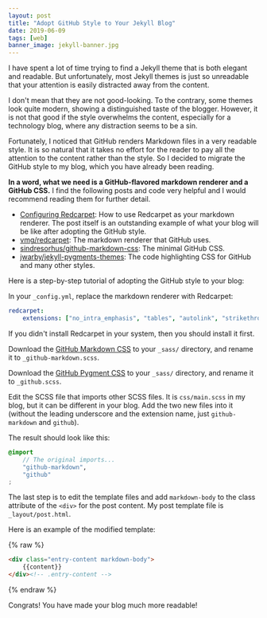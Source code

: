 ```yaml
---
layout: post
title: "Adopt GitHub Style to Your Jekyll Blog"
date: 2019-06-09
tags: [web]
banner_image: jekyll-banner.jpg
---
```


I have spent a lot of time trying to find a Jekyll theme that is both elegant
and readable. But unfortunately, most Jekyll themes is just so unreadable that
your attention is easily distracted away from the content.

I don't mean that they are not good-looking. To the contrary, some themes look
quite modern, showing a distinguished taste of the blogger. However, it is not
that good if the style overwhelms the content, especially for a technology blog,
where any distraction seems to be a sin.

Fortunately, I noticed that GitHub renders Markdown files in a very readable
style. It is so natural that it takes no effort for the reader to pay all the
attention to the content rather than the style. So I decided to migrate the
GitHub style to my blog, which you have already been reading.

**In a word, what we need is a GitHub-flavored markdown renderer and a GitHub
CSS.** I find the following posts and code very helpful and I would
recommend reading them for further detail.

- [Configuring
  Redcarpet](https://george-hawkins.github.io/basic-gfm-jekyll/redcarpet-extensions.html):
  How to use Redcarpet as your markdown renderer. The post itself is an
  outstanding example of what your blog will be like after adopting the GitHub
  style.
- [vmg/redcarpet](https://github.com/vmg/redcarpet/): The markdown renderer that
  GitHub uses.
- [sindresorhus/github-markdown-css](https://github.com/sindresorhus/github-markdown-css):
  The minimal GitHub CSS.
- [jwarby/jekyll-pygments-themes](https://github.com/jwarby/jekyll-pygments-themes):
  The code highlighting CSS for GitHub and many other styles.

Here is a step-by-step tutorial of adopting the GitHub style to your blog:

In your `_config.yml`, replace the markdown renderer with Redcarpet:

```yaml
redcarpet:
    extensions: ["no_intra_emphasis", "tables", "autolink", "strikethrough", "with_toc_data"]
```

If you didn't install Redcarpet in your system, then you should install it
first.

Download the [GitHub Markdown
CSS](https://github.com/sindresorhus/github-markdown-css/blob/gh-pages/github-markdown.css)
to your `_sass/` directory, and rename it to `_github-markdown.scss`.

Download the [GitHub Pygment
CSS](https://github.com/jwarby/jekyll-pygments-themes/blob/master/github.css) to
your `_sass/` directory, and rename it to `_github.scss`.

Edit the SCSS file that imports other SCSS files. It is `css/main.scss` in my
blog, but it can be different in your blog. Add the two new files into it
(without the leading underscore and the extension name, just `github-markdown`
and `github`).

The result should look like this:

```scss
@import 
    // The original imports...
    "github-markdown",
    "github"
;
```

The last step is to edit the template files and add `markdown-body` to the class
attribute of the `<div>` for the post content. My post template file is
`_layout/post.html`.

Here is an example of the modified template:

{% raw %}
```html
<div class="entry-content markdown-body">
    {{content}}
</div><!-- .entry-content -->
```
{% endraw %}

Congrats! You have made your blog much more readable!
